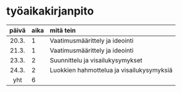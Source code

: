 
# työaikakirjanpito

| päivä | aika | mitä tein  |
| :----:|:-----| :-----|
| 20.3. | 1    | Vaatimusmäärittely ja ideointi |
| 21.3. | 1    | Vaatimusmäärittely ja ideointi |
| 23.3. | 2    | Suunnittelu ja visailukysymykset |
| 24.3. | 2    | Luokkien hahmottelua ja visailukysymyksiä |
| yht   | 6   | | 
